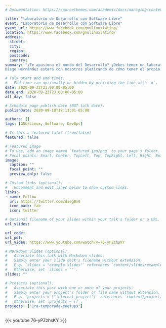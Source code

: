 ```yaml
---
# Documentation: https://sourcethemes.com/academic/docs/managing-content/

title: "laboratorio de Desarrollo con Software Libre"
event: "Laboratorio de Desarrollo con Software Libre"
event_url: https://www.facebook.com/gnulinuxlatino/
location: https://www.facebook.com/gnulinuxlatino/
address:
  street:
  city:
  region:
  postcode:
  country:
summary: "¿Te apasiona el mundo del Desarrollo? ¡Debes tener un laboratorio para probar tu Software!
Diego Hernández estará con nosotros platicando de cómo tener el propio para ti y tu equipo de trabajo."

# Talk start and end times.
#   End time can optionally be hidden by prefixing the line with `#`.
date: 2020-09-22T21:00:00-05:00
date_end: 2020-09-22T23:00:00-05:00
all_day: false

# Schedule page publish date (NOT talk date).
publishDate: 2020-09-18T17:11:01-05:00

authors: []
tags: [GNU/Linux, Software, DevOps]

# Is this a featured talk? (true/false)
featured: false

# Featured image
# To use, add an image named `featured.jpg/png` to your page's folder.
# Focal points: Smart, Center, TopLeft, Top, TopRight, Left, Right, BottomLeft, Bottom, BottomRight.
image:
  caption: ""
  focal_point: ""
  preview_only: false

# Custom links (optional).
#   Uncomment and edit lines below to show custom links.
links:
- name: Follow
  url: https://twitter.com/dieg0x0
  icon_pack: fab
  icon: twitter

# Optional filename of your slides within your talk's folder or a URL.
url_slides:

url_code:
url_pdf:
url_video: https://www.youtube.com/watch?v=76-yPZzhsKY

# Markdown Slides (optional).
#   Associate this talk with Markdown slides.
#   Simply enter your slide deck's filename without extension.
#   E.g. `slides = "example-slides"` references `content/slides/example-slides.md`.
#   Otherwise, set `slides = ""`.
slides: ""

# Projects (optional).
#   Associate this post with one or more of your projects.
#   Simply enter your project's folder or file name without extension.
#   E.g. `projects = ["internal-project"]` references `content/project/deep-learning/index.md`.
#   Otherwise, set `projects = []`.
projects: ["1ra-temporada-meetups"]
---
```


{{< youtube 76-yPZzhsKY >}}